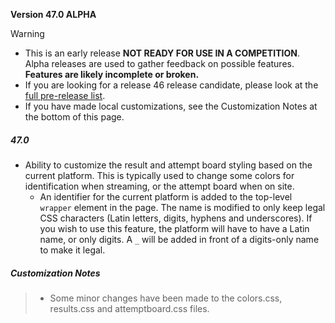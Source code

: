 **Version 47.0 ALPHA**	

> [!WARNING]
>
> - This is an early release **NOT READY FOR USE IN A COMPETITION**.  Alpha releases are used to gather feedback on possible features.  **Features are likely incomplete or broken.**
> - If you are looking for a release 46 release candidate, please look at the [full pre-release list](https://github.com/owlcms/owlcms4-prerelease/tags).
> - If you have made local customizations, see the Customization Notes at the bottom of this page.

##### 47.0 

- Ability to customize the result and attempt board styling based on the current platform.  This is typically used to change some colors for identification when streaming, or the attempt board when on site.
  - An identifier for the current platform is added to the top-level `wrapper` element in the page.  The name is modified to only keep legal CSS characters (Latin letters, digits, hyphens and underscores). If you wish to use this feature, the platform will have to have a Latin name, or only digits.  A `_` will be added in front of a digits-only name to make it legal.


##### Customization Notes

> - Some minor changes have been made to the colors.css, results.css and attemptboard.css files.

